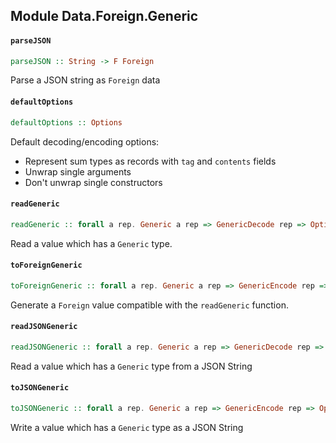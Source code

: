 ## Module Data.Foreign.Generic

#### `parseJSON`

``` purescript
parseJSON :: String -> F Foreign
```

Parse a JSON string as `Foreign` data

#### `defaultOptions`

``` purescript
defaultOptions :: Options
```

Default decoding/encoding options:

- Represent sum types as records with `tag` and `contents` fields
- Unwrap single arguments
- Don't unwrap single constructors

#### `readGeneric`

``` purescript
readGeneric :: forall a rep. Generic a rep => GenericDecode rep => Options -> Foreign -> F a
```

Read a value which has a `Generic` type.

#### `toForeignGeneric`

``` purescript
toForeignGeneric :: forall a rep. Generic a rep => GenericEncode rep => Options -> a -> Foreign
```

Generate a `Foreign` value compatible with the `readGeneric` function.

#### `readJSONGeneric`

``` purescript
readJSONGeneric :: forall a rep. Generic a rep => GenericDecode rep => Options -> String -> F a
```

Read a value which has a `Generic` type from a JSON String

#### `toJSONGeneric`

``` purescript
toJSONGeneric :: forall a rep. Generic a rep => GenericEncode rep => Options -> a -> String
```

Write a value which has a `Generic` type as a JSON String


